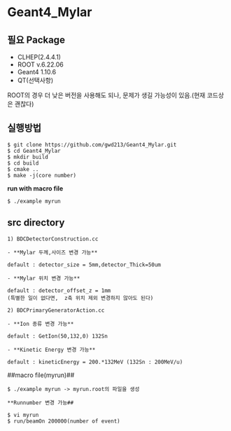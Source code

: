 # Geant4_Mylar #


## 필요 Package ##
- CLHEP(2.4.4.1)
- ROOT v.6.22.06
- Geant4 1.10.6
- QT(선택사항)

ROOT의 경우 더 낮은 버전을 사용해도 되나, 문제가 생길 가능성이 있음.(현재 코드상은 괜찮다)

## 실행방법 ##

    $ git clone https://github.com/gwd213/Geant4_Mylar.git
    $ cd Geant4_Mylar
    $ mkdir build
    $ cd build
    $ cmake ..
    $ make -j(core number)
  
  **run with macro file**  
    
    $ ./example myrun

## src directory ##

	1) BDCDetectorConstruction.cc

	- **Mylar 두께,사이즈 변경 가능** 

	default : detector_size = 5mm,detector_Thick=50um
	
	- **Mylar 위치 변경 가능**
	
	default : detector_offset_z = 1mm 
	(특별한 일이 없다면,  z축 위치 제외 변경하지 않아도 된다)

	2) BDCPrimaryGeneratorAction.cc
	
	- **Ion 종류 변경 가능**

	default : GetIon(50,132,0) 132Sn

	- **Kinetic Energy 변경 가능**
	
	default : kineticEnergy = 200.*132MeV (132Sn : 200MeV/u)
	
##macro file(myrun)##

	$ ./example myrun -> myrun.root의 파일을 생성
	
	**Runnumber 변경 가능##
	
	$ vi myrun
	$ run/beamOn 200000(number of event)


